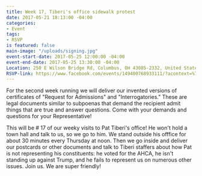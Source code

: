 ```yaml
---
title: Week 17, Tiberi's office sidewalk protest
date: 2017-05-21 18:13:00 -04:00
categories:
- Event
tags:
- RSVP
is featured: false
main-image: "/uploads/signing.jpg"
event-start-date: 2017-05-25 12:00:00 -04:00
event-end-date: 2017-05-25 13:30:00 -04:00
Location: 250 E Wilson Bridge Rd, Columbus, OH 43085-2332, United States
RSVP-link: https://www.facebook.com/events/149400768933111/?acontext=%7B%22source%22%3A5%2C%22page_id_source%22%3A1186468801470329%2C%22action_history%22%3A[%7B%22surface%22%3A%22page%22%2C%22mechanism%22%3A%22main_list%22%2C%22extra_data%22%3A%22%7B%5C%22page_id%5C%22%3A1186468801470329%2C%5C%22tour_id%5C%22%3Anull%7D%22%7D]%2C%22has_source%22%3Atrue%7D
---
```


For the second week running we will deliver our invented versions of certificates of "Request for Admissions" and "Interrogatories." These are legal documents similar to subpoenas that demand the recipient admit things that are true and answer questions. Come with your demands and questions for your Representative!

This will be # 17 of our weeky visits to Pat Tiberi's office! He won't hold a town hall and talk to us, so we go to him. We stand outside his offfice for about 30 minutes every Thursday at noon. Then we go inside and deliver our postcards or other documents and talk to Tiberi staffers about how Pat is not representing his constituents: he voted for the AHCA, he isn't standing up against Trump, and he fails to represent us on numerous other issues. Join us. We are super friendly!